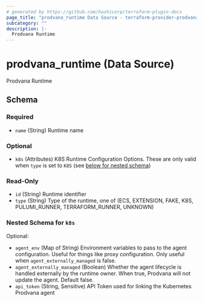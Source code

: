 ```yaml
---
# generated by https://github.com/hashicorp/terraform-plugin-docs
page_title: "prodvana_runtime Data Source - terraform-provider-prodvana"
subcategory: ""
description: |-
  Prodvana Runtime
---
```


# prodvana_runtime (Data Source)

Prodvana Runtime



<!-- schema generated by tfplugindocs -->
## Schema

### Required

- `name` (String) Runtime name

### Optional

- `k8s` (Attributes) K8S Runtime Configuration Options. These are only valid when `type` is set to `K8S` (see [below for nested schema](#nestedatt--k8s))

### Read-Only

- `id` (String) Runtime identifier
- `type` (String) Type of the runtime, one of (ECS, EXTENSION, FAKE, K8S, PULUMI_RUNNER, TERRAFORM_RUNNER, UNKNOWN)

<a id="nestedatt--k8s"></a>
### Nested Schema for `k8s`

Optional:

- `agent_env` (Map of String) Environment variables to pass to the agent configuration. Useful for things like proxy configuration. Only useful when `agent_externally_managed` is false.
- `agent_externally_managed` (Boolean) Whether the agent lifecycle is handled externally by the runtime owner. When true, Prodvana will not update the agent. Default false.
- `api_token` (String, Sensitive) API Token used for linking the Kubernetes Prodvana agent


